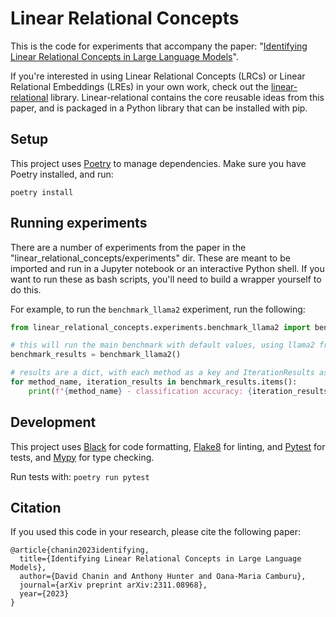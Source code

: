 # Linear Relational Concepts

This is the code for experiments that accompany the paper: "[Identifying Linear Relational Concepts in Large Language Models](https://arxiv.org/abs/2311.08968)".

If you're interested in using Linear Relational Concepts (LRCs) or Linear Relational Embeddings (LREs) in your own work,
check out the [linear-relational](https://github.com/chanind/linear-relational) library. Linear-relational contains the
core reusable ideas from this paper, and is packaged in a Python library that can be installed with pip.

## Setup

This project uses [Poetry](https://python-poetry.org/) to manage dependencies. Make sure you have Poetry installed, and run:

```
poetry install
```

## Running experiments

There are a number of experiments from the paper in the "linear_relational_concepts/experiments" dir. These are meant to be imported and run in a Jupyter notebook or an interactive Python shell. If you want to run these as bash scripts, you'll need to build a wrapper yourself to do this.

For example, to run the `benchmark_llama2` experiment, run the following:

```python
from linear_relational_concepts.experiments.benchmark_llama2 import benchmark_llama2

# this will run the main benchmark with default values, using llama2 from huggingface
benchmark_results = benchmark_llama2()

# results are a dict, with each method as a key and IterationResults as values
for method_name, iteration_results in benchmark_results.items():
    print(f"{method_name} - classification accuracy: {iteration_results.accuracy}, causality: {iteration_results.causality}")
```

## Development

This project uses [Black](https://github.com/psf/black) for code formatting, [Flake8](https://flake8.pycqa.org/en/latest/) for linting, and [Pytest](https://docs.pytest.org/) for tests, and [Mypy](https://www.mypy-lang.org/) for type checking.

Run tests with: `poetry run pytest`

## Citation

If you used this code in your research, please cite the following paper:

```
@article{chanin2023identifying,
  title={Identifying Linear Relational Concepts in Large Language Models},
  author={David Chanin and Anthony Hunter and Oana-Maria Camburu},
  journal={arXiv preprint arXiv:2311.08968},
  year={2023}
}
```
